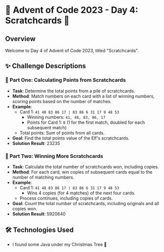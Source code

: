 # 🎄 Advent of Code 2023 - Day 4: Scratchcards 🎄

## Overview

Welcome to Day 4 of Advent of Code 2023, titled "Scratchcards".

## ✨ Challenge Descriptions

### 🎁 Part One: Calculating Points from Scratchcards
- **Task**: Determine the total points from a pile of scratchcards.
- **Method**: Match numbers on each card with a list of winning numbers, scoring points based on the number of matches.
- **Example**:
  - Card 1: `41 48 83 86 17 | 83 86 6 31 17 9 48 53`
    - Winning numbers: `41, 48, 83, 86, 17`
    - Points for Card 1: `8` (1 for the first match, doubled for each subsequent match)
  - Total points: Sum of points from all cards.
- **Goal**: Find the total points value of the Elf's scratchcards.
- **Solution Result**: 23235

### 🌟 Part Two: Winning More Scratchcards
- **Task**: Calculate the total number of scratchcards won, including copies.
- **Method**: For each card, win copies of subsequent cards equal to the number of matching numbers.
- **Example**:
  - Card 1: `41 48 83 86 17 | 83 86 6 31 17 9 48 53`
    - Wins 4 copies (for 4 matches) of the next four cards.
  - Process continues, including copies of cards.
- **Goal**: Count the total number of scratchcards, including originals and all copies won.
- **Solution Result**: 5920640

## 🛠️ Technologies Used
- I found some Java under my Christmas Tree 🎅

